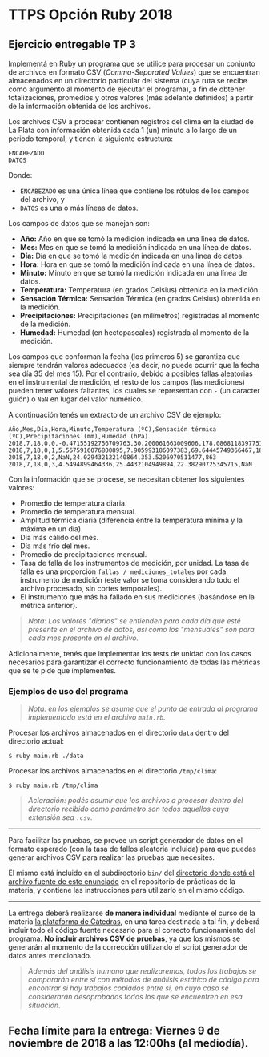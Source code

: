 # TTPS Opción Ruby 2018
## Ejercicio entregable TP 3

Implementá en Ruby un programa que se utilice para procesar un conjunto de archivos en formato CSV (_Comma-Separated Values_) que se encuentran almacenados en un directorio particular
del sistema (cuya ruta se recibe como argumento al momento de ejecutar el programa), a fin de obtener totalizaciones, promedios y otros valores (más adelante definidos) a partir de la información obtenida de los archivos.

Los archivos CSV a procesar contienen registros del clima en la ciudad de La Plata con información obtenida cada 1 (un) minuto a lo largo de un periodo temporal, y tienen la siguiente estructura:

```
ENCABEZADO
DATOS
```

Donde:

* `ENCABEZADO` es una única línea que contiene los rótulos de los campos del archivo, y
* `DATOS` es una o más líneas de datos.

Los campos de datos que se manejan son:

* **Año:** Año en que se tomó la medición indicada en una línea de datos.
* **Mes:** Mes en que se tomó la medición indicada en una línea de datos.
* **Día:** Día en que se tomó la medición indicada en una línea de datos.
* **Hora:** Hora en que se tomó la medición indicada en una línea de datos.
* **Minuto:** Minuto en que se tomó la medición indicada en una línea de datos.
* **Temperatura:** Temperatura (en grados Celsius) obtenida en la medición.
* **Sensación Térmica:** Sensación Térmica (en grados Celsius) obtenida en la medición.
* **Precipitaciones:** Precipitaciones (en milímetros) registradas al momento de la medición.
* **Humedad:** Humedad (en hectopascales) registrada al momento de la medición.

Los campos que conforman la fecha (los primeros 5) se garantiza que siempre tendrán valores adecuados (es decir, no puede ocurrir que la fecha sea día 35 del mes 15). Por el contrario, debido a posibles fallas aleatorias en el instrumental de medición, el resto de los campos (las mediciones) pueden tener valores faltantes, los cuales se representan con `-` (un caracter guión) o `NaN` en lugar del valor numérico.

A continuación tenés un extracto de un archivo CSV de ejemplo:

```csv
Año,Mes,Día,Hora,Minuto,Temperatura (ºC),Sensación térmica (ºC),Precipitaciones (mm),Humedad (hPa)
2018,7,18,0,0,-0.47155192756709763,30.200061663009606,178.08681183977515,-
2018,7,18,0,1,5.5675916076800895,7.905993186097383,69.64445749366467,18
2018,7,18,0,2,NaN,24.029432122140864,353.5206970511477,863
2018,7,18,0,3,4.5494899464336,25.4432104949894,22.38290725345715,NaN
```

Con la información que se procese, se necesitan obtener los siguientes valores:

* Promedio de temperatura diaria.
* Promedio de temperatura mensual.
* Amplitud térmica diaria (diferencia entre la temperatura mínima y la máxima en un día).
* Día más cálido del mes.
* Día más frío del mes.
* Promedio de precipitaciones mensual.
* Tasa de falla de los instrumentos de medición, por unidad. La tasa de falla es una proporción `fallas / mediciones_totales` por cada instrumento de medición (este valor se toma considerando todo el archivo procesado, sin cortes temporales).
* El instrumento que más ha fallado en sus mediciones (basándose en la métrica anterior).

> _Nota: Los valores "diarios" se entienden para cada día que esté presente en el archivo de datos, así como los "mensuales" son para cada mes presente en el archivo._

Adicionalmente, tenés que implementar los tests de unidad con los casos necesarios para garantizar el correcto funcionamiento de todas las métricas que se te pide que implementes.

### Ejemplos de uso del programa

> _Nota: en los ejemplos se asume que el punto de entrada al programa implementado está en el archivo `main.rb`._

Procesar los archivos almacenados en el directorio `data` dentro del directorio actual:

```
$ ruby main.rb ./data
```

Procesar los archivos almacenados en el directorio `/tmp/clima`:

```
$ ruby main.rb /tmp/clima
```

> _Aclaración: podés asumir que los archivos a procesar dentro del directorio recibido como parámetro son todos aquellos cuya extensión sea `.csv`._

- - -

Para facilitar las pruebas, se provee un script generador de datos en el formato esperado (con la tasa de fallos aleatoria incluida) para que puedas generar archivos CSV para realizar las pruebas que necesites.

El mismo está incluido en el subdirectorio `bin/` del [directorio donde está el archivo fuente de este enunciado](https://github.com/TTPS-ruby/practicas-ruby-ttps/tree/master/evaluaciones/2018/03) en el repositorio de prácticas de la materia, y contiene las instrucciones para utilizarlo en el mismo código.

- - -

La entrega deberá realizarse **de manera individual** mediante el curso de la materia [la plataforma de Cátedras](https://catedras.info.unlp.edu.ar/), en una tarea destinada a tal fin, y deberá incluir todo el código fuente necesario para el correcto funcionamiento del programa. **No incluir archivos CSV de pruebas**, ya que los mismos se generarán al momento de la corrección utilizando el script generador de datos antes mencionado.

> _Además del análisis humano que realizaremos, todos los trabajos se compararán entre sí con métodos de análisis estático de código para encontrar si hay trabajos copiados entre sí, en cuyo caso se considerarán desaprobados todos los que se encuentren en esa situación._

## Fecha límite para la entrega: **Viernes 9 de noviembre de 2018 a las 12:00hs** (al mediodía).